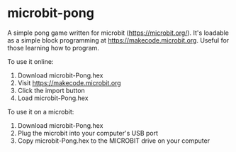 # microbit-pong
A simple pong game written for microbit (https://microbit.org/). It's loadable as a simple block programming at https://makecode.microbit.org. Useful for those learning how to program.

To use it online:
1. Download microbit-Pong.hex
2. Visit https://makecode.microbit.org
3. Click the import button
4. Load microbit-Pong.hex

To use it on a microbit:
1. Download microbit-Pong.hex
2. Plug the microbit into your computer's USB port
3. Copy microbit-Pong.hex to the MICROBIT drive on your computer
